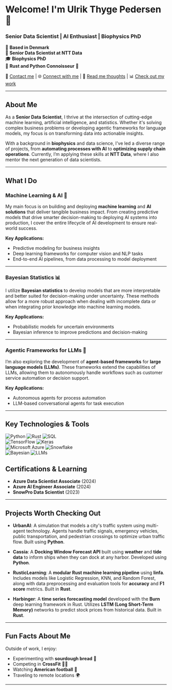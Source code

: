 # Welcome! I'm Ulrik Thyge Pedersen 👋

### Senior Data Scientist | AI Enthusiast | Biophysics PhD

📍 **Based in Denmark**  
🏢 **Senior Data Scientist at NTT Data**  
🎓 **Biophysics PhD**  
🦀 **Rust and Python Connoisseur** 🐍

📧 [Contact me](mailto:UlrikTPedersen@gmail.com) | 🌐 [Connect with me](https://www.linkedin.com/in/ulrikthygepedersen/) | 📂 [Read me thoughts](https://medium.com/@ulriktpedersen) | 📊 [Check out my work](https://www.kaggle.com/ulrikthygepedersen)

---

## About Me
As a **Senior Data Scientist**, I thrive at the intersection of cutting-edge machine learning, artificial intelligence, and statistics. Whether it's solving complex business problems or developing agentic frameworks for language models, my focus is on transforming data into actionable insights.

With a background in **biophysics** and data science, I've led a diverse range of projects, from **automating processes with AI** to **optimizing supply chain operations**. Currently, I’m applying these skills at **NTT Data**, where I also mentor the next generation of data scientists.

---

## What I Do

### **Machine Learning & AI** 🧠  
My main focus is on building and deploying **machine learning** and **AI solutions** that deliver tangible business impact. From creating predictive models that drive smarter decision-making to deploying AI systems into production, I cover the entire lifecycle of AI development to ensure real-world success.

**Key Applications:**
- Predictive modeling for business insights
- Deep learning frameworks for computer vision and NLP tasks
- End-to-end AI pipelines, from data processing to model deployment

---

### **Bayesian Statistics** 📊  
I utilize **Bayesian statistics** to develop models that are more interpretable and better suited for decision-making under uncertainty. These methods allow for a more robust approach when dealing with incomplete data or when integrating prior knowledge into machine learning models.

**Key Applications:**
- Probabilistic models for uncertain environments
- Bayesian inference to improve predictions and decision-making

---

### **Agentic Frameworks for LLMs** 🤖  
I’m also exploring the development of **agent-based frameworks** for **large language models (LLMs)**. These frameworks extend the capabilities of LLMs, allowing them to autonomously handle workflows such as customer service automation or decision support.

**Key Applications:**
- Autonomous agents for process automation
- LLM-based conversational agents for task execution

---

## Key Technologies & Tools

![Python](https://img.shields.io/badge/Python-FFD343?style=for-the-badge&logo=python&logoColor=blue) 
![Rust](https://img.shields.io/badge/Rust-black?style=for-the-badge&logo=rust) 
![SQL](https://img.shields.io/badge/SQL-00758F?style=for-the-badge&logo=postgresql)  
![TensorFlow](https://img.shields.io/badge/TensorFlow-FF6F00?style=for-the-badge&logo=tensorflow&logoColor=white) 
![Keras](https://img.shields.io/badge/Keras-D00000?style=for-the-badge&logo=keras&logoColor=white)  
![Microsoft Azure](https://img.shields.io/badge/Azure-0078D4?style=for-the-badge&logo=microsoftazure&logoColor=white) 
![Snowflake](https://img.shields.io/badge/Snowflake-29B5E8?style=for-the-badge&logo=snowflake&logoColor=white)  
![Bayesian](https://img.shields.io/badge/Bayesian_Statistics-8B0000?style=for-the-badge&logo=scipy&logoColor=white) 
![LLMs](https://img.shields.io/badge/LLMs-NLP_Models-FF4500?style=for-the-badge&logo=OpenAI&logoColor=white)

## Certifications & Learning
- **Azure Data Scientist Associate** (2024)
- **Azure AI Engineer Associate** (2024)
- **SnowPro Data Scientist** (2023)

---

## Projects Worth Checking Out

- **UrbanAI**: A simulation that models a city's traffic system using multi-agent technology. Agents handle traffic signals, emergency vehicles, public transportation, and pedestrian crossings to optimize urban traffic flow. Built using **Python**.

- **Cassia**: A **Docking Window Forecast API** built using **weather** and **tide data** to inform ships when they can dock at any harbor. Developed using **Python**.

- **RusticLearning**: A **modular Rust machine learning pipeline** using **linfa**. Includes models like Logistic Regression, KNN, and Random Forest, along with data preprocessing and evaluation tools for **accuracy** and **F1 score** metrics. Built in **Rust**.

- **Harbinger**: A **time series forecasting model** developed with the **Burn** deep learning framework in Rust. Utilizes **LSTM (Long Short-Term Memory)** networks to predict stock prices from historical data. Built in **Rust**.

---

## Fun Facts About Me
Outside of work, I enjoy:
- Experimenting with **sourdough bread** 🍞
- Competing in **CrossFit** 🏋️‍♂️
- Watching **American football** 🏈
- Traveling to remote locations 🌍

---


<!--
**UlrikThygePedersen/UlrikThygePedersen** is a ✨ _special_ ✨ repository because its `README.md` (this file) appears on your GitHub profile.

Here are some ideas to get you started:

- 🔭 I’m currently working on ...
- 🌱 I’m currently learning ...
- 👯 I’m looking to collaborate on ...
- 🤔 I’m looking for help with ...
- 💬 Ask me about ...
- 📫 How to reach me: ...
- 😄 Pronouns: ...
- ⚡ Fun fact: ...
-->
